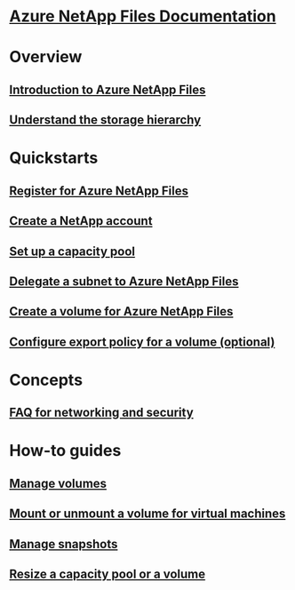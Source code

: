 # [Azure NetApp Files Documentation](index.md)

# Overview
## [Introduction to Azure NetApp Files](azure-netapp-files-introduction.md)
## [Understand the storage hierarchy](azure-netapp-files-understand-storage-hierarchy.md)

# Quickstarts
## [Register for Azure NetApp Files](azure-netapp-files-register.md)
## [Create a NetApp account](azure-netapp-files-create-netapp-account.md)
## [Set up a capacity pool](azure-netapp-files-set-up-capacity-pool.md)
## [Delegate a subnet to Azure NetApp Files](azure-netapp-files-delegate-subnet.md)
## [Create a volume for Azure NetApp Files](azure-netapp-files-create-volumes.md)
## [Configure export policy for a volume (optional)](azure-netapp-files-configure-export-policy.md)

<!--
# Tutorials
-->

<!--
# Samples
-->

# Concepts
## [FAQ for networking and security](azure-netapp-files-faq-for-networking-security.md)

# How-to guides
## [Manage volumes](azure-netapp-files-manage-volumes.md)
## [Mount or unmount a volume for virtual machines](azure-netapp-files-mount-unmount-volumes-for-virtual-machines.md)
## [Manage snapshots](azure-netapp-files-manage-snapshots.md)
## [Resize a capacity pool or a volume](azure-netapp-files-resize-capacity-pools-or-volumes.md)

<!--
# Reference
## [Troubleshoot Azure NetApp Files Resource Provider errors](azure-netapp-files-troubleshoot-resource-provider-errors.md)
-->
